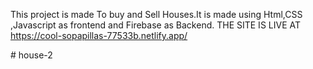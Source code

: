 This project is made To buy and Sell Houses.It is made using Html,CSS ,Javascript as frontend and Firebase as Backend.
THE SITE IS LIVE AT https://cool-sopapillas-77533b.netlify.app/

#   h o u s e - 2  
 